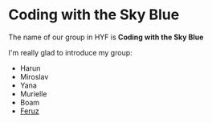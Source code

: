 # Coding with the Sky Blue

The name of our group in HYF is **Coding with the Sky Blue**

I'm really glad to introduce my group:

- Harun
- Miroslav
- Yana
- Murielle
- Boam
- [Feruz](feruz.md)

